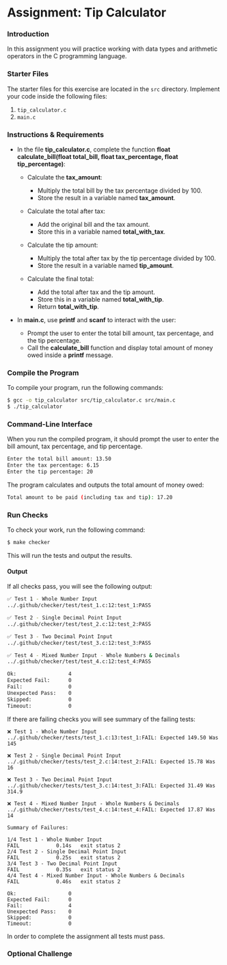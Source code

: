 # Assignment: Tip Calculator

### Introduction

In this assignment you will practice working with data types and arithmetic operators in the C programming language.

### Starter Files

The starter files for this exercise are located in the `src` directory. Implement your code inside the following files:

1. `tip_calculator.c`
2. `main.c`

### Instructions & Requirements
* In the file **tip_calculator.c**, complete the function **float calculate_bill(float total_bill, float tax_percentage, float tip_percentage)**:
  * Calculate the **tax_amount**:
    * Multiply the total bill by the tax percentage divided by 100.
    * Store the result in a variable named **tax_amount**.   
  * Calculate the total after tax:
    * Add the original bill and the tax amount.
    * Store this in a variable named **total_with_tax**.

  * Calculate the tip amount:
    * Multiply the total after tax by the tip percentage divided by 100.
    * Store the result in a variable named **tip_amount**.

  * Calculate the final total:
     * Add the total after tax and the tip amount.
     * Store this in a variable named **total_with_tip**.
     * Return **total_with_tip**.


* In **main.c**, use **printf** and **scanf** to interact with the user:
  * Prompt the user to enter the total bill amount, tax percentage, and the tip percentage.
  * Call the **calculate_bill** function and display total amount of money owed inside a **printf** message.

### Compile the Program
To compile your program, run the following commands:
```bash
$ gcc -o tip_calculator src/tip_calculator.c src/main.c
$ ./tip_calculator
```

### Command-Line Interface
When you run the compiled program, it should prompt the user to enter the bill amount, tax percentage, and tip percentage. 
```bash
Enter the total bill amount: 13.50
Enter the tax percentage: 6.15
Enter the tip percentage: 20
```
The program calculates and outputs the total amount of money owed:

```bash
Total amount to be paid (including tax and tip): 17.20
```
### Run Checks
To check your work, run the following command:

```bash
$ make checker
```

This will run the tests and output the results.

#### Output

If all checks pass, you will see the following output:

```bash
✅ Test 1 - Whole Number Input
../.github/checker/test/test_1.c:12:test_1:PASS

✅ Test 2 - Single Decimal Point Input
../.github/checker/test/test_2.c:12:test_2:PASS

✅ Test 3 - Two Decimal Point Input
../.github/checker/test/test_3.c:12:test_3:PASS

✅ Test 4 - Mixed Number Input - Whole Numbers & Decimals
../.github/checker/test/test_4.c:12:test_4:PASS

Ok:                 4
Expected Fail:      0
Fail:               0
Unexpected Pass:    0
Skipped:            0
Timeout:            0
```

If there are failing checks you will see summary of the failing tests:

```
❌ Test 1 - Whole Number Input
../.github/checker/tests/test_1.c:13:test_1:FAIL: Expected 149.50 Was 145

❌ Test 2 - Single Decimal Point Input
../.github/checker/tests/test_2.c:14:test_2:FAIL: Expected 15.78 Was 16

❌ Test 3 - Two Decimal Point Input
../.github/checker/tests/test_3.c:14:test_3:FAIL: Expected 31.49 Was 314.9

❌ Test 4 - Mixed Number Input - Whole Numbers & Decimals
../.github/checker/tests/test_4.c:14:test_4:FAIL: Expected 17.87 Was 14

Summary of Failures:

1/4 Test 1 - Whole Number Input                                                   FAIL            0.14s   exit status 2
2/4 Test 2 - Single Decimal Point Input                                           FAIL            0.25s   exit status 2
3/4 Test 3 - Two Decimal Point Input                                              FAIL            0.35s   exit status 2
4/4 Test 4 - Mixed Number Input - Whole Numbers & Decimals                        FAIL            0.46s   exit status 2

Ok:                 0
Expected Fail:      0
Fail:               4
Unexpected Pass:    0
Skipped:            0
Timeout:            0
```

In order to complete the assignment all tests must pass.

### Optional Challenge